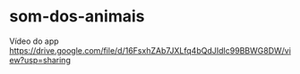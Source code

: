 # som-dos-animais

Vídeo do app
https://drive.google.com/file/d/16FsxhZAb7JXLfq4bQdJIdIc99BBWG8DW/view?usp=sharing
